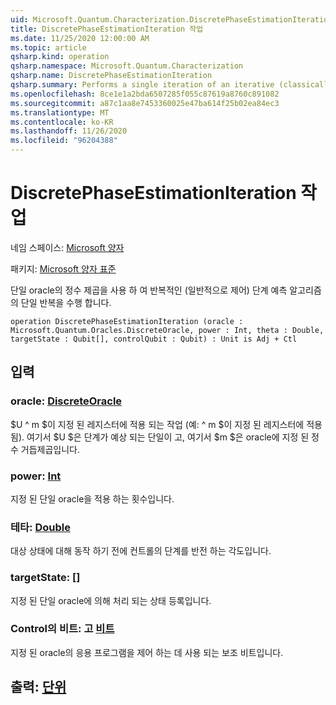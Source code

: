 ```yaml
---
uid: Microsoft.Quantum.Characterization.DiscretePhaseEstimationIteration
title: DiscretePhaseEstimationIteration 작업
ms.date: 11/25/2020 12:00:00 AM
ms.topic: article
qsharp.kind: operation
qsharp.namespace: Microsoft.Quantum.Characterization
qsharp.name: DiscretePhaseEstimationIteration
qsharp.summary: Performs a single iteration of an iterative (classically-controlled) phase estimation algorithm using integer powers of a unitary oracle.
ms.openlocfilehash: 8ce1e1a2bda6507285f055c87619a8760c891082
ms.sourcegitcommit: a87c1aa8e7453360025e47ba614f25b02ea84ec3
ms.translationtype: MT
ms.contentlocale: ko-KR
ms.lasthandoff: 11/26/2020
ms.locfileid: "96204388"
---
```

# <a name="discretephaseestimationiteration-operation"></a>DiscretePhaseEstimationIteration 작업

네임 스페이스: [Microsoft 양자](xref:Microsoft.Quantum.Characterization)

패키지: [Microsoft 양자 표준](https://nuget.org/packages/Microsoft.Quantum.Standard)


단일 oracle의 정수 제곱을 사용 하 여 반복적인 (일반적으로 제어) 단계 예측 알고리즘의 단일 반복을 수행 합니다.

```qsharp
operation DiscretePhaseEstimationIteration (oracle : Microsoft.Quantum.Oracles.DiscreteOracle, power : Int, theta : Double, targetState : Qubit[], controlQubit : Qubit) : Unit is Adj + Ctl
```


## <a name="input"></a>입력

### <a name="oracle--discreteoracle"></a>oracle: [DiscreteOracle](xref:Microsoft.Quantum.Oracles.DiscreteOracle)

$U ^ m $이 지정 된 레지스터에 적용 되는 작업 (예: ^ m $이 지정 된 레지스터에 적용 됨). 여기서 $U $은 단계가 예상 되는 단일이 고, 여기서 $m $은 oracle에 지정 된 정수 거듭제곱입니다.


### <a name="power--int"></a>power: [Int](xref:microsoft.quantum.lang-ref.int)

지정 된 단일 oracle을 적용 하는 횟수입니다.


### <a name="theta--double"></a>테타: [Double](xref:microsoft.quantum.lang-ref.double)

대상 상태에 대해 동작 하기 전에 컨트롤의 단계를 반전 하는 각도입니다.


### <a name="targetstate--qubit"></a>targetState: [[](xref:microsoft.quantum.lang-ref.qubit)]

지정 된 단일 oracle에 의해 처리 되는 상태 등록입니다.


### <a name="controlqubit--qubit"></a>Control의 비트: 고 [비트](xref:microsoft.quantum.lang-ref.qubit)

지정 된 oracle의 응용 프로그램을 제어 하는 데 사용 되는 보조 비트입니다.



## <a name="output--unit"></a>출력: [단위](xref:microsoft.quantum.lang-ref.unit)

